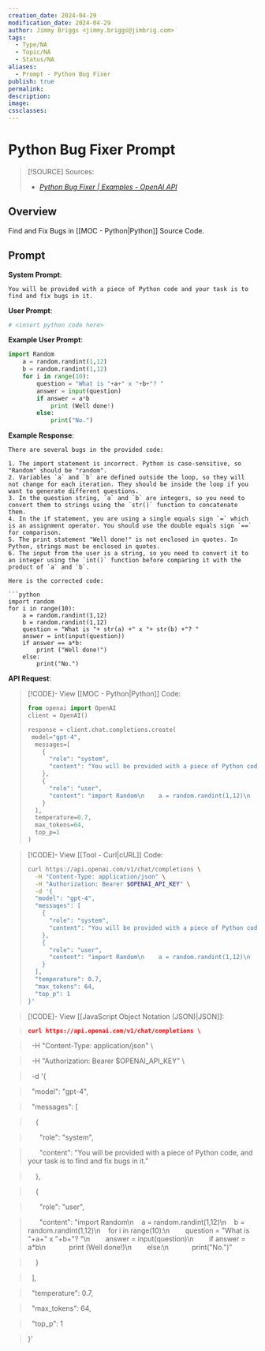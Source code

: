 ```yaml
---
creation_date: 2024-04-29
modification_date: 2024-04-29
author: Jimmy Briggs <jimmy.briggs@jimbrig.com>
tags:
  - Type/NA
  - Topic/NA
  - Status/NA
aliases:
  - Prompt - Python Bug Fixer
publish: true
permalink:
description:
image:
cssclasses:
---
```



# Python Bug Fixer Prompt

> [!SOURCE] Sources:
> - *[Python Bug Fixer | Examples - OpenAI API](https://platform.openai.com/examples/default-fix-python-bugs)*

## Overview

Find and Fix Bugs in [[MOC - Python|Python]] Source Code.

## Prompt

**System Prompt**:

```plaintext
You will be provided with a piece of Python code and your task is to find and fix bugs in it.
```

**User Prompt**:

```python
# <insert python code here>
```

**Example User Prompt**:

```python
import Random
    a = random.randint(1,12)
    b = random.randint(1,12)
    for i in range(10):
        question = "What is "+a+" x "+b+"? "
        answer = input(question)
        if answer = a*b
            print (Well done!)
        else:
            print("No.")
```

**Example Response**:

```plaintext
There are several bugs in the provided code:

1. The import statement is incorrect. Python is case-sensitive, so "Random" should be "random".
2. Variables `a` and `b` are defined outside the loop, so they will not change for each iteration. They should be inside the loop if you want to generate different questions.
3. In the question string, `a` and `b` are integers, so you need to convert them to strings using the `str()` function to concatenate them.
4. In the if statement, you are using a single equals sign `=` which is an assignment operator. You should use the double equals sign `==` for comparison.
5. The print statement "Well done!" is not enclosed in quotes. In Python, strings must be enclosed in quotes.
6. The input from the user is a string, so you need to convert it to an integer using the `int()` function before comparing it with the product of `a` and `b`.

Here is the corrected code:

```python
import random
for i in range(10):
    a = random.randint(1,12)
    b = random.randint(1,12)
    question = "What is "+ str(a) +" x "+ str(b) +"? "
    answer = int(input(question))
    if answer == a*b:
        print ("Well done!")
    else:
        print("No.")
```

**API Request**:

> [!CODE]- View [[MOC - Python|Python]] Code:
> ```python
> from openai import OpenAI
> client = OpenAI()
>
> response = client.chat.completions.create(
>  model="gpt-4",
>   messages=[
>     {
>       "role": "system",
>       "content": "You will be provided with a piece of Python code, and your task is to find and fix bugs in it."
>     },
>     {
>       "role": "user",
>       "content": "import Random\n    a = random.randint(1,12)\n    b = random.randint(1,12)\n    for i in range(10):\n        question = \"What is \"+a+\" x \"+b+\"? \"\n        answer = input(question)\n        if answer = a*b\n            print (Well done!)\n        else:\n            print(\"No.\")"
>     }
>   ],
>   temperature=0.7,
>   max_tokens=64,
>   top_p=1
> )
> ```

> [!CODE]- View [[Tool - Curl|cURL]] Code:
> ```bash
> curl https://api.openai.com/v1/chat/completions \
>   -H "Content-Type: application/json" \
>   -H "Authorization: Bearer $OPENAI_API_KEY" \
>   -d '{
>   "model": "gpt-4",
>   "messages": [
>     {
>       "role": "system",
>       "content": "You will be provided with a piece of Python code, and your task is to find and fix bugs in it."
>     },
>     {
>       "role": "user",
>       "content": "import Random\n    a = random.randint(1,12)\n    b = random.randint(1,12)\n    for i in range(10):\n        question = \"What is \"+a+\" x \"+b+\"? \"\n        answer = input(question)\n        if answer = a*b\n            print (Well done!)\n        else:\n            print(\"No.\")"
>     }
>   ],
>   "temperature": 0.7,
>   "max_tokens": 64,
>   "top_p": 1
> }'
> ```

> [!CODE]- View [[JavaScript Object Notation (JSON)|JSON]]:

> ```json
> curl https://api.openai.com/v1/chat/completions \

>   -H "Content-Type: application/json" \

>   -H "Authorization: Bearer $OPENAI_API_KEY" \

>   -d '{

>   "model": "gpt-4",

>   "messages": [

>     {

>       "role": "system",

>       "content": "You will be provided with a piece of Python code, and your task is to find and fix bugs in it."

>     },

>     {

>       "role": "user",

>       "content": "import Random\n    a = random.randint(1,12)\n    b = random.randint(1,12)\n    for i in range(10):\n        question = \"What is \"+a+\" x \"+b+\"? \"\n        answer = input(question)\n        if answer = a*b\n            print (Well done!)\n        else:\n            print(\"No.\")"

>     }

>   ],

>   "temperature": 0.7,

>   "max_tokens": 64,

>   "top_p": 1

> }'

> ```